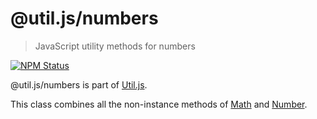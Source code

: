 # @util.js/numbers

> JavaScript utility methods for numbers

<p>
  <a href="https://www.npmjs.com/package/@util.js/numbers"><img alt="NPM Status" src="https://img.shields.io/npm/v/@util.js/numbers.svg?style=flat"></a>
</p>

@util.js/numbers is part of [Util.js](https://github.com/creemama/utiljs).

This class combines all the non-instance methods of [Math](https://developer.mozilla.org/en-US/docs/Web/JavaScript/Reference/Global_Objects/Math) and [Number](https://developer.mozilla.org/en-US/docs/Web/JavaScript/Reference/Global_Objects/Number).
